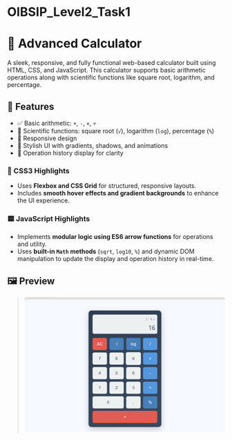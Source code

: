 # OIBSIP_Level2_Task1
# 🔢 Advanced Calculator

A sleek, responsive, and fully functional web-based calculator built using HTML, CSS, and JavaScript. This calculator supports basic arithmetic operations along with scientific functions like square root, logarithm, and percentage.

## 🚀 Features

- ✅ Basic arithmetic: `+`, `-`, `×`, `÷`
- 🧠 Scientific functions: square root (`√`), logarithm (`log`), percentage (`%`)
- 📱 Responsive design
- 🎨 Stylish UI with gradients, shadows, and animations
- 📌 Operation history display for clarity

### 🔷 CSS3 Highlights 

- Uses **Flexbox and CSS Grid** for structured, responsive layouts.
- Includes **smooth hover effects and gradient backgrounds** to enhance the UI experience.

### 🟨 JavaScript Highlights

- Implements **modular logic using ES6 arrow functions** for operations and utility.
- Uses **built-in `Math` methods** (`sqrt`, `log10`, `%`) and dynamic DOM manipulation to update the display and operation history in real-time.

## 🖼️ Preview

> ![Preview Screenshot](preview.png)
